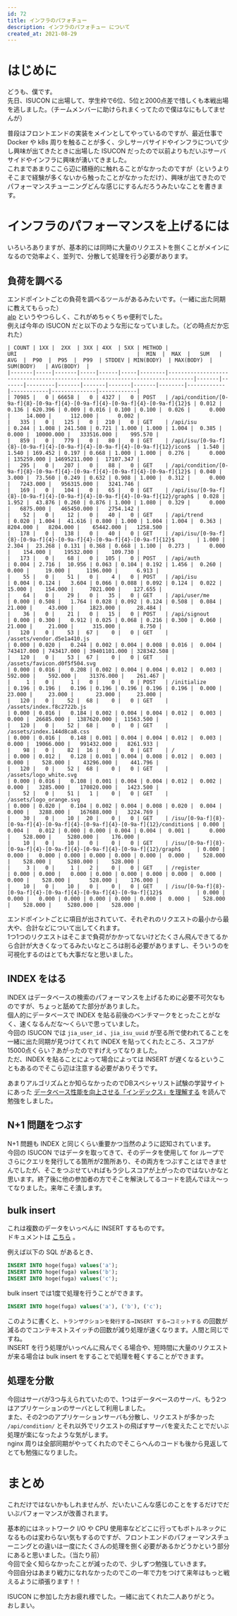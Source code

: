 ```yaml
---
id: 72
title: インフラのパフォチュー
description: インフラのパフォチュー について
created_at: 2021-08-29
---
```


# はじめに

どうも、僕です。  
先日、ISUCON に出場して、学生枠で6位、5位と2000点差で惜しくも本戦出場を逃しました。（チームメンバーに助けられまくってたので僕はなにもしてませんが）  
  
普段はフロントエンドの実装をメインとしてやっているのですが、最近仕事で Docker や k8s 周りを触ることが多く、少しサーバサイドやインフラについて少し興味が出てきたときに出場した ISUCON だったので以前よりもだいぶサーバサイドやインフラに興味が湧いてきました。  
これまであまりここら辺に積極的に触れることがなかったのですが（というよりそこまで経験が多くないから触ったことがなかっただけ）、興味が出てきたのでパフォーマンスチューニングどんな感じにするんだろうみたいなことを書きます。


# インフラのパフォーマンスを上げるには

いろいろありますが、基本的には同時に大量のリクエストを捌くことがメインになるので効率よく、並列で、分散して処理を行う必要があります。  

## 負荷を調べる

エンドポイントごとの負荷を調べるツールがあるみたいです。（一緒に出た同期に教えてもらった）  
[alp](https://github.com/tkuchiki/alp) というやつらしく、これがめちゃくちゃ便利でした。  
例えば今年の ISUCON だと以下のような形になっていました。（どの時点だか忘れた）  
 
```
| COUNT | 1XX |  2XX  | 3XX | 4XX  | 5XX | METHOD |                                     URI                                      |  MIN  |  MAX  |   SUM   |  AVG  |  P90  |  P95  |  P99  | STDDEV | MIN(BODY)  | MAX(BODY)  |  SUM(BODY)   | AVG(BODY)  |
|-------|-----|-------|-----|------|-----|--------|------------------------------------------------------------------------------|-------|-------|---------|-------|-------|-------|-------|--------|------------|------------|--------------|------------|
| 70985 |   0 | 66658 |   0 | 4327 |   0 | POST   | /api/condition/[0-9a-f]{8}-[0-9a-f]{4}-[0-9a-f]{4}-[0-9a-f]{4}-[0-9a-f]{12}$ | 0.012 | 0.136 | 620.396 | 0.009 | 0.016 | 0.100 | 0.100 |  0.026 |      0.000 |     14.000 |      112.000 |      0.002 |
|   335 |   0 |   125 |   0 |  210 |   0 | GET    | /api/isu                                                                     | 0.244 | 1.008 | 241.508 | 0.721 | 1.000 | 1.000 | 1.004 |  0.385 |      0.000 |  10000.000 |   333516.000 |    995.570 |
|   859 |   0 |   779 |   0 |   80 |   0 | GET    | /api/isu/[0-9a-f]{8}-[0-9a-f]{4}-[0-9a-f]{4}-[0-9a-f]{4}-[0-9a-f]{12}/icon$  | 1.540 | 1.540 | 169.452 | 0.197 | 0.668 | 1.000 | 1.000 |  0.276 |      0.000 | 135259.000 | 14695211.000 |  17107.347 |
|   295 |   0 |   207 |   0 |   88 |   0 | GET    | /api/condition/[0-9a-f]{8}-[0-9a-f]{4}-[0-9a-f]{4}-[0-9a-f]{4}-[0-9a-f]{12}$ | 0.040 | 3.000 |  73.560 | 0.249 | 0.632 | 0.908 | 1.000 |  0.312 |      0.000 |   7243.000 |   956315.000 |   3241.746 |
|   169 |   0 |   104 |   0 |   65 |   0 | GET    | /api/isu/[0-9a-f]{8}-[0-9a-f]{4}-[0-9a-f]{4}-[0-9a-f]{4}-[0-9a-f]{12}/graph$ | 0.028 | 1.952 |  43.876 | 0.260 | 0.876 | 1.000 | 1.080 |  0.329 |      0.000 |   6875.000 |   465450.000 |   2754.142 |
|    52 |   0 |    12 |   0 |   40 |   0 | GET    | /api/trend                                                                   | 0.020 | 1.004 |  41.616 | 0.800 | 1.000 | 1.004 | 1.004 |  0.363 |   8204.000 |   8204.000 |    65442.000 |   1258.500 |
|   178 |   0 |   138 |   0 |   40 |   0 | GET    | /api/isu/[0-9a-f]{8}-[0-9a-f]{4}-[0-9a-f]{4}-[0-9a-f]{4}-[0-9a-f]{12}$       | 1.000 | 2.304 |  23.268 | 0.131 | 0.368 | 0.668 | 1.100 |  0.273 |      0.000 |    154.000 |    19532.000 |    109.730 |
|   173 |   0 |    68 |   0 |  105 |   0 | POST   | /api/auth                                                                    | 0.004 | 2.716 |  10.956 | 0.063 | 0.104 | 0.192 | 1.456 |  0.260 |      0.000 |     19.000 |     1196.000 |      6.913 |
|    55 |   0 |    51 |   0 |    4 |   0 | POST   | /api/isu                                                                     | 0.004 | 0.124 |   3.604 | 0.066 | 0.088 | 0.092 | 0.124 |  0.022 |     15.000 |    154.000 |     7021.000 |    127.655 |
|    64 |   0 |    29 |   0 |   35 |   0 | GET    | /api/user/me                                                                 | 0.000 | 0.508 |   1.764 | 0.028 | 0.092 | 0.124 | 0.508 |  0.084 |     21.000 |     43.000 |     1823.000 |     28.484 |
|    36 |   0 |    21 |   0 |   15 |   0 | POST   | /api/signout                                                                 | 0.000 | 0.300 |   0.912 | 0.025 | 0.068 | 0.216 | 0.300 |  0.060 |     21.000 |     21.000 |      315.000 |      8.750 |
|   120 |   0 |    53 |  67 |    0 |   0 | GET    | /assets/vendor.d5e1a410.js                                                   | 0.000 | 0.020 |   0.244 | 0.002 | 0.004 | 0.008 | 0.016 |  0.004 | 743417.000 | 743417.000 | 39401101.000 | 328342.508 |
|   120 |   0 |    53 |  67 |    0 |   0 | GET    | /assets/favicon.d0f5f504.svg                                                 | 0.000 | 0.016 |   0.208 | 0.002 | 0.004 | 0.004 | 0.012 |  0.003 |    592.000 |    592.000 |    31376.000 |    261.467 |
|     1 |   0 |     1 |   0 |    0 |   0 | POST   | /initialize                                                                  | 0.196 | 0.196 |   0.196 | 0.196 | 0.196 | 0.196 | 0.196 |  0.000 |     23.000 |     23.000 |       23.000 |     23.000 |
|   120 |   0 |    52 |  68 |    0 |   0 | GET    | /assets/index.f8c2722b.js                                                    | 0.000 | 0.016 |   0.184 | 0.002 | 0.004 | 0.004 | 0.012 |  0.003 |      0.000 |  26685.000 |  1387620.000 |  11563.500 |
|   120 |   0 |    52 |  68 |    0 |   0 | GET    | /assets/index.144d8ca8.css                                                   | 0.000 | 0.016 |   0.148 | 0.001 | 0.004 | 0.004 | 0.012 |  0.003 |      0.000 |  19066.000 |   991432.000 |   8261.933 |
|    98 |   0 |    82 |  16 |    0 |   0 | GET    | /                                                                            | 0.000 | 0.012 |   0.128 | 0.001 | 0.004 | 0.008 | 0.012 |  0.003 |      0.000 |    528.000 |    43296.000 |    441.796 |
|   120 |   0 |    52 |  68 |    0 |   0 | GET    | /assets/logo_white.svg                                                       | 0.000 | 0.016 |   0.108 | 0.001 | 0.004 | 0.004 | 0.012 |  0.002 |      0.000 |   3285.000 |   170820.000 |   1423.500 |
|    52 |   0 |    51 |   1 |    0 |   0 | GET    | /assets/logo_orange.svg                                                      | 0.000 | 0.020 |   0.104 | 0.002 | 0.004 | 0.008 | 0.020 |  0.004 |      0.000 |   3288.000 |   167688.000 |   3224.769 |
|    30 |   0 |    10 |  20 |    0 |   0 | GET    | /isu/[0-9a-f]{8}-[0-9a-f]{4}-[0-9a-f]{4}-[0-9a-f]{4}-[0-9a-f]{12}/condition$ | 0.000 | 0.004 |   0.012 | 0.000 | 0.000 | 0.004 | 0.004 |  0.001 |      0.000 |    528.000 |     5280.000 |    176.000 |
|    10 |   0 |    10 |   0 |    0 |   0 | GET    | /isu/[0-9a-f]{8}-[0-9a-f]{4}-[0-9a-f]{4}-[0-9a-f]{4}-[0-9a-f]{12}/graph$     | 0.000 | 0.000 |   0.000 | 0.000 | 0.000 | 0.000 | 0.000 |  0.000 |    528.000 |    528.000 |     5280.000 |    528.000 |
|     3 |   0 |     1 |   2 |    0 |   0 | GET    | /register                                                                    | 0.000 | 0.000 |   0.000 | 0.000 | 0.000 | 0.000 | 0.000 |  0.000 |      0.000 |    528.000 |      528.000 |    176.000 |
|    10 |   0 |    10 |   0 |    0 |   0 | GET    | /isu/[0-9a-f]{8}-[0-9a-f]{4}-[0-9a-f]{4}-[0-9a-f]{4}-[0-9a-f]{12}$           | 0.000 | 0.000 |   0.000 | 0.000 | 0.000 | 0.000 | 0.000 |  0.000 |    528.000 |    528.000 |     5280.000 |    528.000 |
```

エンドポイントごとに項目が出されていて、それぞれのリクエストの最小から最大や、合計などについて出してくれます。  
1つ1つのリクエストはそこまで負荷がかかってないけどたくさん飛んできてるから合計が大きくなってるみたいなところは削る必要がありますし、そういうのを可視化するのはとても大事だなと思いました。  


## INDEX をはる

INDEX はデータベースの検索のパフォーマンスを上げるために必要不可欠なものですが、ちょっと舐めてた部分がありました。  
個人的にデータベースで INDEX を貼る前後のベンチマークをとったことがなく、速くなるんだな〜くらいで思っていました。  
今回の ISUCON では `jia_user_id` 、`jia_isu_uuid` が至る所で使われてることを一緒に出た同期が見つけてくれて INDEX を貼ってくれたところ、スコアが15000点くらい？あがったのですげえってなりました。  
ただ、INDEX を貼ることによって場合によっては INSERT が遅くなるということもあるのでそこら辺は注意する必要がありそうです。  
  
あまりアルゴリズムとか知らなかったのでDBスペシャリスト試験の学習サイトにあった  [データベース性能を向上させる「インデックス」を理解する](https://atmarkit.itmedia.co.jp/ait/articles/1703/01/news199.html) を読んで勉強をしました。  


## N+1 問題をつぶす

N+1 問題も INDEX と同じくらい重要かつ当然のように認知されています。  
今回の ISUCON ではデータを取ってきて、そのデータを使用して for ループでさらにクエリを発行してる箇所が2箇所あり、その両方をつぶすことはできませんでしたが、そこをつぶせていればもう少しスコアが上がったのではないかなと思います。終了後に他の参加者の方でそこを解決してるコードを読んでほえ〜ってなりました。来年こそ潰します。  


## bulk insert

これは複数のデータをいっぺんに INSERT するものです。  
ドキュメントは [こちら](https://docs.microsoft.com/ja-jp/sql/t-sql/statements/bulk-insert-transact-sql?view=sql-server-2017) 。  

例えば以下の SQL があるとき、  

```sql
INSERT INTO hoge(fuga) values('a');
INSERT INTO hoge(fuga) values('b');
INSERT INTO hoge(fuga) values('c');
```

bulk insert では1度で処理を行うことができます。  

```sql
INSERT INTO hoge(fuga) values('a'), ('b'), ('c');
```

このように書くと、`トランザクションを発行する→INSERT する→コミットする` の回数が減るのでコンテキストスイッチの回数が減り処理が速くなります。人間と同じですね。  
INSERT を行う処理がいっぺんに飛んでくる場合や、短時間に大量のリクエストが来る場合は bulk insert をすることで処理を軽くすることができます。


## 処理を分散

今回はサーバが3つ与えられていたので、1つはデータベースのサーバ、もう2つはアプリケーションのサーバとして利用しました。  
また、その2つのアプリケーションサーバも分散し、リクエストが多かった `/api/condition/` とそれ以外でリクエストの飛ばすサーバを変えたことでだいぶ処理が楽になったような気がします。  
nginx 周りは全部同期がやってくれたのでそこらへんのコードも後から見返してとても勉強になりました。  
 

# まとめ

これだけではないかもしれませんが、だいたいこんな感じのことをするだけでだいぶパフォーマンスが改善されます。  

基本的にはネットワーク I/O や CPU 使用率などどこに行ってもボトルネックになるものは変わらない気もするのですが、フロントエンドのパフォーマンスチューニングとの違いは一度にたくさんの処理を捌く必要があるかどうかという部分にあると思いました。（当たり前）  
今回で全く知らなかったことが減ったので、少しずつ勉強していきます。  
今回自分はあまり戦力になれなかったのでこの一年で力をつけて来年はもっと戦えるように頑張ります！！  
  
ISUCON に参加した方お疲れ様でした。一緒に出てくれた二人ありがとう。  
おしまい。
